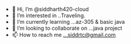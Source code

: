 - 👋 Hi, I’m @siddharth420-cloud
- 👀 I’m interested in ..Traveling.
- 🌱 I’m currently learning ...az-305 & basic java
- 💞️ I’m looking to collaborate on ...java project
- 📫 How to reach me ...siddrtc@gmail.com

<!---
siddharth420-cloud/siddharth420-cloud is a ✨ special ✨ repository because its `README.md` (this file) appears on your GitHub profile.
You can click the Preview link to take a look at your changes.
--->
